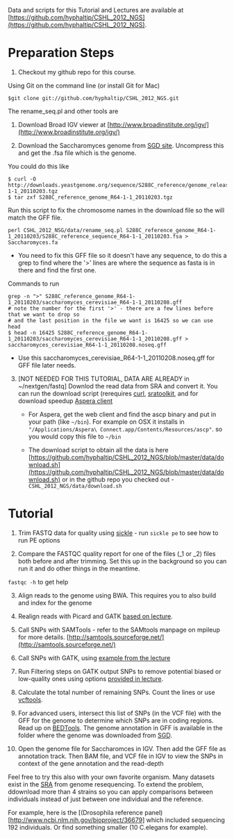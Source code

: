 Data and scripts for this Tutorial and Lectures are available at [https://github.com/hyphaltip/CSHL_2012_NGS](https://github.com/hyphaltip/CSHL_2012_NGS).



Preparation Steps
=================

1. Checkout my github repo for this course.

Using Git on the command line (or install Git for Mac)

    $git clone git://github.com/hyphaltip/CSHL_2012_NGS.git
 
The rename_seq.pl and other tools are 

1. Download Broad IGV viewer at
[http://www.broadinstitute.org/igv/](http://www.broadinstitute.org/igv/)

2. Download the Saccharomyces genome from [SGD
site](http://downloads.yeastgenome.org/sequence/S288C_reference/genome_releases/S288C_reference_genome_R64-1-1_20110203.tgz). Uncompress this and get the .fsa file which is the genome. 

You could do this like

    $ curl -O http://downloads.yeastgenome.org/sequence/S288C_reference/genome_releases/S288C_reference_genome_R64-1-1_20110203.tgz
    $ tar zxf S288C_reference_genome_R64-1-1_20110203.tgz

Run this script to fix the chromosome names in the download file so the will match the GFF file.

    perl CSHL_2012_NSG/data/rename_seq.pl S288C_reference_genome_R64-1-1_20110203/S288C_reference_sequence_R64-1-1_20110203.fsa > Saccharomyces.fa

  * You need to fix this GFF file so it doesn't have any sequence, to
    do this a grep to find where the '>' lines are where the sequence
    as fasta is in there and find the first one.

Commands to run

    grep -n ">" S288C_reference_genome_R64-1-1_20110203/saccharomyces_cerevisiae_R64-1-1_20110208.gff
    # note the number for the first '>' - there are a few lines before that we want to drop so
    # and the last position in the file we want is 16425 so we can use head 
    $ head -n 16425 S288C_reference_genome_R64-1-1_20110203/saccharomyces_cerevisiae_R64-1-1_20110208.gff > saccharomyces_cerevisiae_R64-1-1_20110208.noseq.gff

  * Use this saccharomyces_cerevisiae_R64-1-1_20110208.noseq.gff for GFF file later needs.

3. [NOT NEEDED FOR THIS TUTORIAL, DATA ARE ALREADY in ~/nextgen/fastq] Downlod the read data from SRA and convert it. You can run the download script (rerequires [curl](http://curl.haxx.se/), [sratoolkit](http://ftp-private.ncbi.nlm.nih.gov/sra/sdk/), and for download speedup [Aspera client](http://downloads.asperasoft.com/download_connect/)

    * For Aspera, get the web client and find the ascp binary and
      put in your path (like ```~/bin```). For example on OSX it installs in
      ```"/Applications/Aspera\ Connect.app/Contents/Resources/ascp"```. so you would copy this file to ```~/bin```

    * The download script to obtain all the data is here
      [https://github.com/hyphaltip/CSHL_2012_NGS/blob/master/data/download.sh](https://github.com/hyphaltip/CSHL_2012_NGS/blob/master/data/download.sh) or in the github repo you checked out - ```CSHL_2012_NGS/data/download.sh```

Tutorial
========

1. Trim FASTQ data for quality using [sickle](https://github.com/najoshi/sickle) - run ```sickle pe``` to see how to run PE options

2. Compare the FASTQC quality report for one of the files (_1 or _2) files both before and after trimming. Set this up in the background so you can run it and do other things in the meantime.

```fastqc -h``` to get help

3. Align reads to the genome using BWA. This requires you to also build and index for the genome

4. Realign reads with Picard and GATK [based on lecture](http://hyphaltip.github.com/CSHL_2012_NGS/lecture/NGS_DNA.slides.html#slide40).

1. Call SNPs with SAMTools - refer to the SAMtools manpage on mpileup for more details. [http://samtools.sourceforge.net/](http://samtools.sourceforge.net/)

1. Call SNPs with GATK, using [example from the lecture](http://hyphaltip.github.com/CSHL_2012_NGS/lecture/NGS_DNA.slides.html#slide42)

1. Run Filtering steps on GATK output SNPs to remove potential biased or low-quality ones using options [provided in lecture](http://hyphaltip.github.com/CSHL_2012_NGS/lecture/NGS_DNA.slides.html#slide45).

1. Calculate the total number of remaining SNPs. Count the lines or use [vcftools](http://vcftools.sourceforge.net/).

1. For advanced users, intersect this list of SNPs (in the VCF file)
with the GFF for the genome to determine which SNPs are in coding
regions.  Read up on
[BEDTools](http://code.google.com/p/bedtools/). The genome annotation in GFF is available
in the folder where the genome was downloaded from [SGD](http://yeastgenome.org).

9. Open the genome file for Saccharomces in IGV.  Then add the GFF file as annotation track. Then BAM file, and VCF file in IGV to view the SNPs in context of the gene annotation and the read-depth

Feel free to try this also with your own favorite organism. Many
datasets exist in the [SRA](http://www.ncbi.nlm.nih.gov/sra) from genome resequencing. To extend the
problem, ddownload more than 4 strains so you can apply comparisons between individuals instead of just between one individual and the reference.

For example, here is the [(Drosophila reference panel)[http://www.ncbi.nlm.nih.gov/bioproject/36679] which included sequencing 192 individuals. Or find something smaller (10 C.elegans for example).

